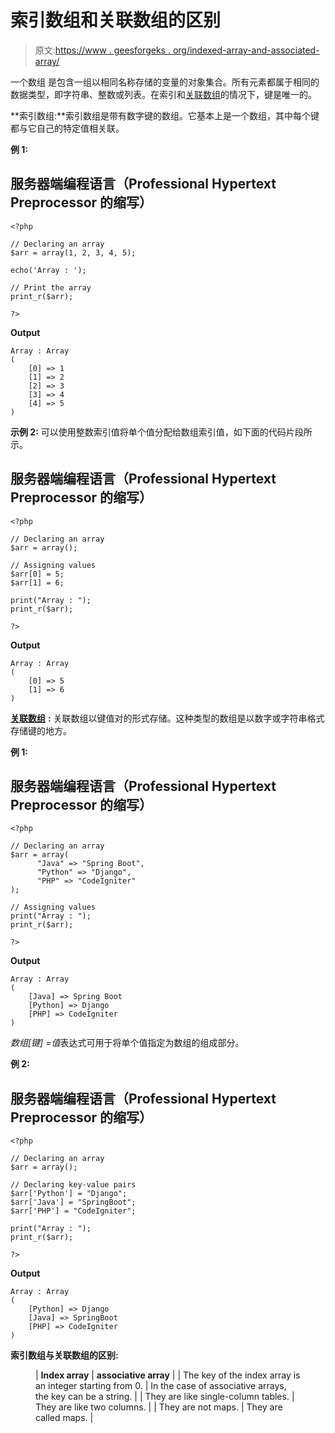 # 索引数组和关联数组的区别

> 原文:[https://www . geesforgeks . org/indexed-array-and-associated-array/](https://www.geeksforgeeks.org/difference-between-indexed-array-and-associative-array/)

一个数组 [](https://www.geeksforgeeks.org/php-arrays/) 是包含一组以相同名称存储的变量的对象集合。所有元素都属于相同的数据类型，即字符串、整数或列表。在索引和[关联数组](https://www.geeksforgeeks.org/associative-arrays-in-php/)的情况下，键是唯一的。

**索引数组:**索引数组是带有数字键的数组。它基本上是一个数组，其中每个键都与它自己的特定值相关联。

**例 1:**

## 服务器端编程语言（Professional Hypertext Preprocessor 的缩写）

```
<?php

// Declaring an array
$arr = array(1, 2, 3, 4, 5);

echo('Array : ');

// Print the array
print_r($arr);

?>
```

**Output**

```
Array : Array
(
    [0] => 1
    [1] => 2
    [2] => 3
    [3] => 4
    [4] => 5
)

```

**示例 2:** 可以使用整数索引值将单个值分配给数组索引值，如下面的代码片段所示。

## 服务器端编程语言（Professional Hypertext Preprocessor 的缩写）

```
<?php

// Declaring an array
$arr = array();

// Assigning values
$arr[0] = 5;
$arr[1] = 6;

print("Array : ");
print_r($arr);

?>
```

**Output**

```
Array : Array
(
    [0] => 5
    [1] => 6
)

```

[**关联数组**](https://www.geeksforgeeks.org/associative-arrays-in-php/) **:** 关联数组以键值对的形式存储。这种类型的数组是以数字或字符串格式存储键的地方。

**例 1:**

## 服务器端编程语言（Professional Hypertext Preprocessor 的缩写）

```
<?php

// Declaring an array
$arr = array(
      "Java" => "Spring Boot", 
      "Python" => "Django", 
      "PHP" => "CodeIgniter"
);

// Assigning values
print("Array : ");
print_r($arr);

?>
```

**Output**

```
Array : Array
(
    [Java] => Spring Boot
    [Python] => Django
    [PHP] => CodeIgniter
)

```

*数组[键] =值*表达式可用于将单个值指定为数组的组成部分。

**例 2:**

## 服务器端编程语言（Professional Hypertext Preprocessor 的缩写）

```
<?php

// Declaring an array
$arr = array();

// Declaring key-value pairs
$arr['Python'] = "Django";
$arr['Java'] = "SpringBoot";
$arr['PHP'] = "CodeIgniter";

print("Array : ");
print_r($arr);

?>
```

**Output**

```
Array : Array
(
    [Python] => Django
    [Java] => SpringBoot
    [PHP] => CodeIgniter
)

```

**索引数组与关联数组的区别:**

<figure class="table">

| **Index array** | **associative array** |
| The key of the index array is an integer starting from 0. | In the case of associative arrays, the key can be a string. |
| They are like single-column tables. | They are like two columns. |
| They are not maps. | They are called maps. |

</figure>